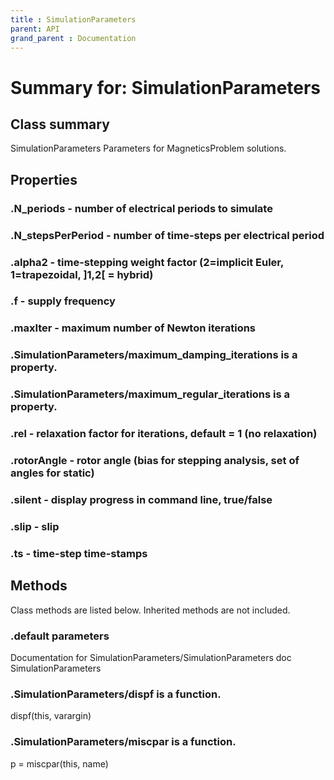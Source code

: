 ```yaml
---
title : SimulationParameters
parent: API
grand_parent : Documentation
---
```

# Summary for: **SimulationParameters**

## Class summary

SimulationParameters Parameters for MagneticsProblem solutions.

## Properties

### .**N_periods** - number of electrical periods to simulate

### .**N_stepsPerPeriod** - number of time-steps per electrical period

### .**alpha2** - time-stepping weight factor (2=implicit Euler, 1=trapezoidal, ]1,2[ = hybrid)

### .**f** - supply frequency

### .**maxIter** - maximum number of Newton iterations

### .SimulationParameters/**maximum_damping_iterations** is a property.

### .SimulationParameters/**maximum_regular_iterations** is a property.

### .**rel** - relaxation factor for iterations, default = 1 (no relaxation)

### .**rotorAngle** - rotor angle (bias for stepping analysis, set of angles for static)

### .**silent** - display progress in command line, true/false

### .**slip** - slip

### .**ts** - time-step time-stamps


## Methods

Class methods are listed below. Inherited methods are not included.

### .default parameters
Documentation for SimulationParameters/SimulationParameters
doc SimulationParameters

### .SimulationParameters/**dispf** is a function.
dispf(this, varargin)

### .SimulationParameters/**miscpar** is a function.
p = miscpar(this, name)


